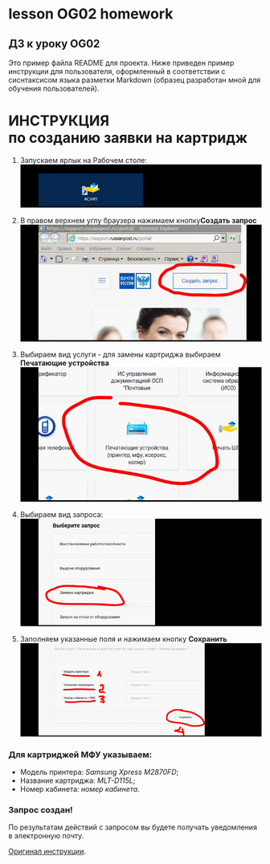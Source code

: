 # lesson OG02 homework
 ## ДЗ к уроку OG02

Это пример файла README для проекта. Ниже приведен пример
инструкции для пользователя, оформленный в соответствии
с сиснтаксисом языка разметки Markdown (образец разработан мной для обучения пользователей).


# ИНСТРУКЦИЯ<br>по созданию заявки на картридж

1. Запускаем ярлык на Рабочем столе:
![img_2.png](img_2.png)


2. В правом верхнем углу браузера нажимаем кнопку**Создать запрос**
![img_4.png](img_4.png)


3. Выбираем вид услуги - для замены картриджа выбираем **Печатающие устройства**
![img_5.png](img_5.png)


4. Выбираем вид запроса:
![img_6.png](img_6.png)

5. Заполняем указанные поля и нажимаем кнопку **Сохранить**
![img_7.png](img_7.png)


### Для картриджей МФУ указываем:
- Модель принтера: *Samsung Xpress M2870FD*;
- Название картриджа: *MLT-D115L*;
- Номер кабинета: *номер кабинета*.

### Запрос создан!
По результатам действий с запросом вы будете получать уведомления в электронную почту.

[Оригинал инструкции](instructions_for_ordering_the_cartridge.docx).